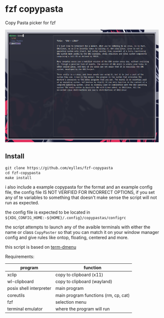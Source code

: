 # fzf copypasta

Copy Pasta picker for fzf

<img src="./Screenshot.png" width="500">

## Install

```
git clone https://github.com/eylles/fzf-copypasta
cd fzf-copypasta
make install
```

i also include a example copypasta for the format and an example config file, the config file IS
NOT VERIFIED FOR INCORRECT OPTIONS, if you set any of te variables to something that doesn't make
sense the script will not run as expected.

the config file is expected to be located in `${XDG_CONFIG_HOME:-${HOME}/.config}/copypastas/configrc`

the script attempts to launch any of the avaible terminals with either the name or class
`CopyPaster` so that you can match it on your window manager config and give rules like ontop,
floating, centered and more.


this script is based on [term-dmenu](https://github.com/Seirdy/term-dmenu)


Requirements:

|program|function|
|----|----|
|xclip|copy to clipboard (x11)|
|wl-clipboard|copy to clipboard (wayland)|
|posix shell interpreter|main program|
|coreutils|main program functions (rm, cp, cat)|
|fzf|selection menu|
|terminal emulator|where the program will run|
